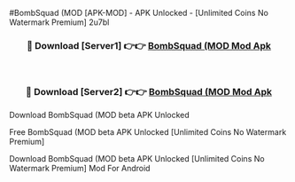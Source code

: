 #BombSquad (MOD [APK-MOD] - APK Unlocked - [Unlimited Coins No Watermark Premium] 2u7bl



<div align="center">

<h3>🔴 Download [Server1] 👉👉 <a href="https://momento.my/?title=BombSquad_(MOD">BombSquad (MOD Mod Apk</a></h3><br>

<h3>🔴 Download [Server2] 👉👉 <a href="https://momento.my/?title=BombSquad_(MOD">BombSquad (MOD Mod Apk</a></h3>
</div>



Download BombSquad (MOD beta APK Unlocked

Free BombSquad (MOD beta APK Unlocked [Unlimited Coins No Watermark Premium]

Download BombSquad (MOD beta APK Unlocked [Unlimited Coins No Watermark Premium] Mod For Android

